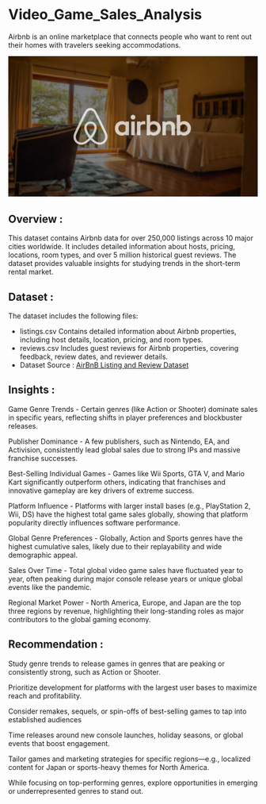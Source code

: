# Video_Game_Sales_Analysis

Airbnb is an online marketplace that connects people who want to rent out their homes with travelers seeking accommodations. 

<img src="https://github.com/ErPrashantRathod/AirBnB_Impact_of_Regulation.ipynb/blob/main/airbnb-case-study-blog.jpg" width=1000>

## Overview :
This dataset contains Airbnb data for over 250,000 listings across 10 major cities worldwide. It includes detailed information about hosts, pricing, locations, room types, and over 5 million historical guest reviews. The dataset provides valuable insights for studying trends in the short-term rental market.

## Dataset :
The dataset includes the following files:
- listings.csv
Contains detailed information about Airbnb properties, including host details, location, pricing, and room types.
- reviews.csv
Includes guest reviews for Airbnb properties, covering feedback, review dates, and reviewer details.
- Dataset Source : [AirBnB Listing and Review Dataset](https://www.kaggle.com/datasets/mysarahmadbhat/airbnb-listings-reviews)

## Insights :
Game Genre Trends - 
Certain genres (like Action or Shooter) dominate sales in specific years, reflecting shifts in player preferences and blockbuster releases.

Publisher Dominance - 
A few publishers, such as Nintendo, EA, and Activision, consistently lead global sales due to strong IPs and massive franchise successes.

Best-Selling Individual Games - Games like Wii Sports, GTA V, and Mario Kart significantly outperform others, indicating that franchises and innovative gameplay are key drivers of extreme success.

Platform Influence - Platforms with larger install bases (e.g., PlayStation 2, Wii, DS) have the highest total game sales globally, showing that platform popularity directly influences software performance.

Global Genre Preferences - Globally, Action and Sports genres have the highest cumulative sales, likely due to their replayability and wide demographic appeal.

Sales Over Time - Total global video game sales have fluctuated year to year, often peaking during major console release years or unique global events like the pandemic.

Regional Market Power - North America, Europe, and Japan are the top three regions by revenue, highlighting their long-standing roles as major contributors to the global gaming economy.

## Recommendation :
Study genre trends to release games in genres that are peaking or consistently strong, such as Action or Shooter.

Prioritize development for platforms with the largest user bases to maximize reach and profitability.

Consider remakes, sequels, or spin-offs of best-selling games to tap into established audiences

Time releases around new console launches, holiday seasons, or global events that boost engagement.

Tailor games and marketing strategies for specific regions—e.g., localized content for Japan or sports-heavy themes for North America.

While focusing on top-performing genres, explore opportunities in emerging or underrepresented genres to stand out.
